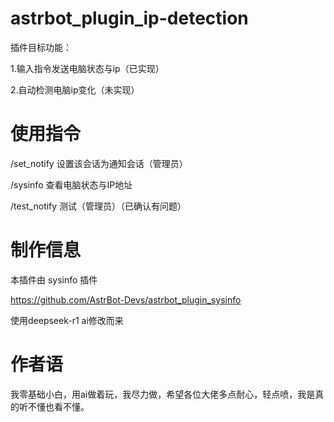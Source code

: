 # astrbot_plugin_ip-detection

插件目标功能：

  1.输入指令发送电脑状态与ip（已实现）

  2.自动检测电脑ip变化（未实现）
  
# 使用指令

  /set_notify   设置该会话为通知会话（管理员）

  /sysinfo      查看电脑状态与IP地址

  /test_notify  测试（管理员）（已确认有问题）

# 制作信息

  本插件由 sysinfo 插件
  
  https://github.com/AstrBot-Devs/astrbot_plugin_sysinfo
  
  使用deepseek-r1 ai修改而来

# 作者语
  我零基础小白，用ai做着玩，我尽力做，希望各位大佬多点耐心，轻点喷，我是真的听不懂也看不懂。

